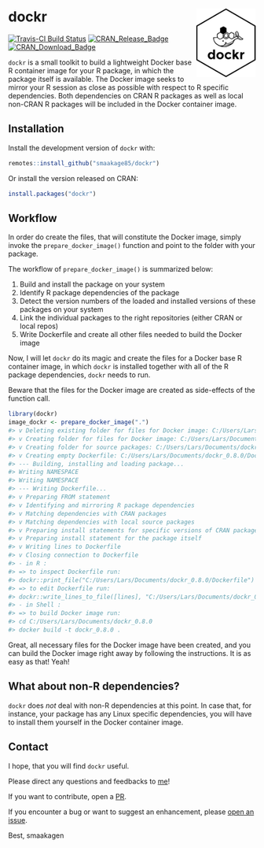 
<!-- README.md is generated from README.Rmd. Please edit that file -->

# dockr <img src="man/figures/dockr.png" align="right" height=140/>

[![Travis-CI Build
Status](https://travis-ci.org/smaakage85/dockr.svg?branch=master)](https://travis-ci.org/smaakage85/dockr)
[![CRAN\_Release\_Badge](http://www.r-pkg.org/badges/version-ago/dockr)](https://CRAN.R-project.org/package=dockr)
[![CRAN\_Download\_Badge](http://cranlogs.r-pkg.org/badges/dockr)](https://CRAN.R-project.org/package=dockr)

`dockr` is a small toolkit to build a lightweight Docker base R
container image for your R package, in which the package itself is
available. The Docker image seeks to mirror your R session as close as
possible with respect to R specific dependencies. Both dependencies on
CRAN R packages as well as local non-CRAN R packages will be included in
the Docker container image.

## Installation

Install the development version of `dockr` with:

``` r
remotes::install_github("smaakage85/dockr")
```

Or install the version released on CRAN:

``` r
install.packages("dockr")
```

## Workflow

In order do create the files, that will constitute the Docker image,
simply invoke the `prepare_docker_image()` function and point to the
folder with your package.

The workflow of `prepare_docker_image()` is summarized below:

1.  Build and install the package on your system
2.  Identify R package dependencies of the package
3.  Detect the version numbers of the loaded and installed versions of
    these packages on your system
4.  Link the individual packages to the right repositories (either CRAN
    or local repos)
5.  Write Dockerfile and create all other files needed to build the
    Docker image

Now, I will let `dockr` do its magic and create the files for a Docker
base R container image, in which `dockr` is installed together with all
of the R package dependencies, `dockr` needs to run.

Beware that the files for the Docker image are created as side-effects
of the function call.

``` r
library(dockr)
image_dockr <- prepare_docker_image(".")
#> v Deleting existing folder for files for Docker image: C:/Users/Lars/Documents/dockr_0.8.0
#> v Creating folder for files for Docker image: C:/Users/Lars/Documents/dockr_0.8.0
#> v Creating folder for source packages: C:/Users/Lars/Documents/dockr_0.8.0/source_packages
#> v Creating empty Dockerfile: C:/Users/Lars/Documents/dockr_0.8.0/Dockerfile
#> --- Building, installing and loading package...
#> Writing NAMESPACE
#> Writing NAMESPACE
#> --- Writing Dockerfile...
#> v Preparing FROM statement
#> v Identifying and mirroring R package dependencies
#> v Matching dependencies with CRAN packages
#> v Matching dependencies with local source packages
#> v Preparing install statements for specific versions of CRAN packages
#> v Preparing install statement for the package itself
#> v Writing lines to Dockerfile
#> v Closing connection to Dockerfile
#> - in R : 
#> => to inspect Dockerfile run:
#> dockr::print_file("C:/Users/Lars/Documents/dockr_0.8.0/Dockerfile") 
#> => to edit Dockerfile run:
#> dockr::write_lines_to_file([lines], "C:/Users/Lars/Documents/dockr_0.8.0/Dockerfile") 
#> - in Shell : 
#> => to build Docker image run:
#> cd C:/Users/Lars/Documents/dockr_0.8.0 
#> docker build -t dockr_0.8.0 .
```

Great, all necessary files for the Docker image have been created, and
you can build the Docker image right away by following the instructions.
It is as easy as that\! Yeah\!

## What about non-R dependencies?

`dockr` does *not* deal with non-R dependencies at this point. In case
that, for instance, your package has any Linux specific dependencies,
you will have to install them yourself in the Docker container image.

## Contact

I hope, that you will find `dockr` useful.

Please direct any questions and feedbacks to
[me](mailto:lars_kjeldgaard@hotmail.com)\!

If you want to contribute, open a
[PR](https://github.com/smaakage85/dockr/pulls).

If you encounter a bug or want to suggest an enhancement, please [open
an issue](https://github.com/smaakage85/dockr/issues).

Best, smaakagen
